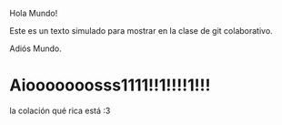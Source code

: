 
Hola Mundo!

Este es un texto simulado para mostrar en la clase de git colaborativo.

Adiós Mundo.

# Aiooooooosss1111!!1!!!!1!!! 
la colación qué rica está :3

